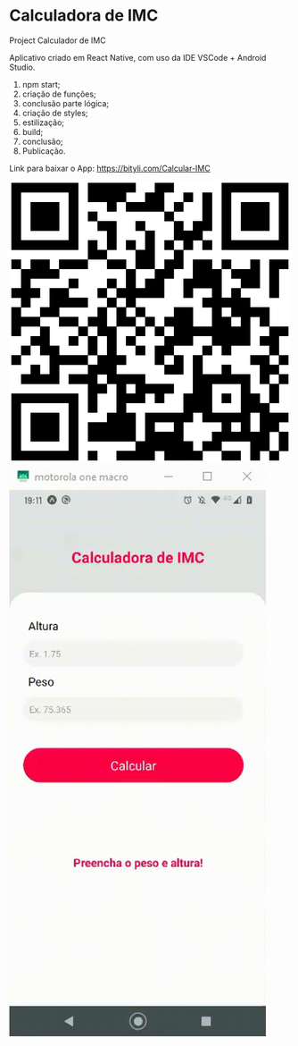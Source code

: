 # Calculadora de IMC
Project Calculador de IMC

Aplicativo criado em React Native, com uso da IDE VSCode + Android Studio.

1. npm start;
2. criação de funções;
3. conclusão parte lógica;
4. criação de styles;
5. estilização;
6. build;
7. conclusão;
8. Publicação.

Link para baixar o App: https://bityli.com/Calcular-IMC

<img whidht="50%" src="./assets/QR-code-Calcular-IMC.png">
<img src="./assets/gif.gif">




